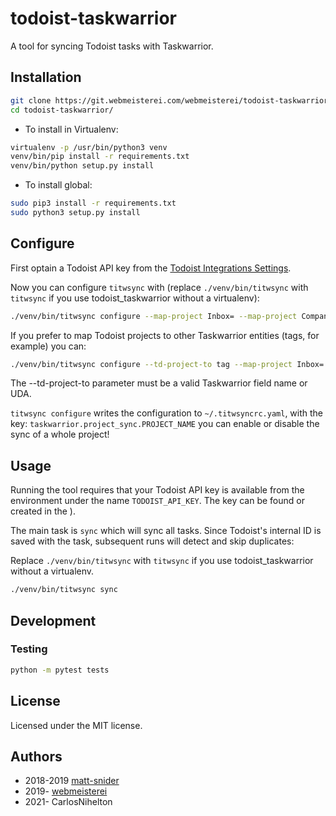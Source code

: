 # todoist-taskwarrior

A tool for syncing Todoist tasks with Taskwarrior.

## Installation

```bash
git clone https://git.webmeisterei.com/webmeisterei/todoist-taskwarrior.git
cd todoist-taskwarrior/
```

- To install in Virtualenv:

```bash
virtualenv -p /usr/bin/python3 venv
venv/bin/pip install -r requirements.txt
venv/bin/python setup.py install
```

- To install global:

```bash
sudo pip3 install -r requirements.txt
sudo python3 setup.py install
```

## Configure

First optain a Todoist API key from the [Todoist Integrations Settings](https://todoist.com/prefs/integrations).

Now you can configure `titwsync` with (replace `./venv/bin/titwsync` with `titwsync` if you use todoist_taskwarrior without a virtualenv):

```sh
./venv/bin/titwsync configure --map-project Inbox= --map-project Company=work --map-project Company.SubProject=work.subproject --map-tag books=reading <TODOIST_API_KEY>
```

If you prefer to map Todoist projects to other Taskwarrior entities (tags, for example) you can:
```sh
./venv/bin/titwsync configure --td-project-to tag --map-project Inbox= --map-project Company=work --map-project Company.SubProject=work.subproject --map-tag books=reading <TODOIST_API_KEY>
```
The --td-project-to parameter must be a valid Taskwarrior field name or UDA.

`titwsync configure` writes the configuration to `~/.titwsyncrc.yaml`, with the key: `taskwarrior.project_sync.PROJECT_NAME` you can enable or disable the sync of a whole project!

## Usage

Running the tool requires that your Todoist API key is available from the
environment under the name `TODOIST_API_KEY`. The key can be found or created in
the ).

The main task is `sync` which will sync all tasks. Since Todoist's internal
ID is saved with the task, subsequent runs will detect and skip duplicates:

Replace `./venv/bin/titwsync` with `titwsync` if you use todoist_taskwarrior without a virtualenv.

```sh
./venv/bin/titwsync sync
```

## Development

### Testing

```sh
python -m pytest tests
```

## License

Licensed under the MIT license.

## Authors

- 2018-2019 [matt-snider](https://github.com/matt-snider/todoist-taskwarrior)
- 2019-     [webmeisterei](https://git.webmeisterei.com/webmeisterei/todoist-taskwarrior)
- 2021-     CarlosNihelton
